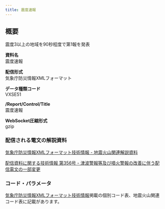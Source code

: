 ```yaml
---
title: 震度速報
---
```


## 概要
震度3以上の地域を90秒程度で第1報を発表

**資料名** <br/>
 震度速報
 
**配信形式** <br/>
 気象庁防災情報XMLフォーマット

**データ種類コード** <br/>
 VXSE51
 
**/Report/Control/Title** <br/>
 震度速報

**WebSocket圧縮形式** <br/>
 gzip

### 配信される電文の解説資料
 [気象庁防災情報XMLフォーマット技術情報 - 地震火山関連解説資料](https://dmdata.jp/doc/jma/manual/0101-0183.pdf#page=112) 
 
 
 [配信資料に関する技術情報 第356号 - 津波警報等及び噴火警報の改善に伴う配信電文の一部変更](https://dmdata.jp/doc/jma/technical/356.pdf)

### コード・パラメータ
 [気象庁防災情報XMLフォーマット技術情報](http://xml.kishou.go.jp/tec_material.html)掲載の個別コード表、地震火山関連コード表に記載があります。
